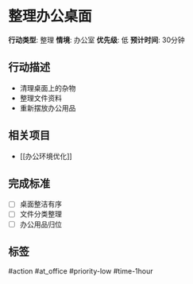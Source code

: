 # 整理办公桌面

**行动类型**: 整理
**情境**: 办公室
**优先级**: 低
**预计时间**: 30分钟

## 行动描述
- 清理桌面上的杂物
- 整理文件资料
- 重新摆放办公用品

## 相关项目
- [[办公环境优化]]

## 完成标准
- [ ] 桌面整洁有序
- [ ] 文件分类整理
- [ ] 办公用品归位

## 标签
#action #at_office #priority-low #time-1hour
